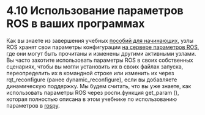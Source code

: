 # 4.10 Использование параметров ROS в ваших программах

Как вы знаете из завершения учебных [пособий для начинающих](http://wiki.ros.org/ROS/Tutorials), узлы ROS хранят свои параметры конфигурации [на сервере параметров ROS](http://wiki.ros.org/ROS/Tutorials), где они могут быть прочитаны и изменены другими активными узлами. Вы часто захотите использовать параметры ROS в своих собственных сценариях, чтобы вы могли установить их в своих файлах запуска, переопределить их в командной строке или изменить их через rqt\_reconfigure \(ранее dynamic\_reconfigure\), если вы добавляете динамическую поддержку. Мы будем считать, что вы уже знаете, как использовать параметры ROS через роспи.функция get\_param \(\), которая полностью описана в этом учебнике по использованию параметров в [rospy](http://wiki.ros.org/ROS/Tutorials).

